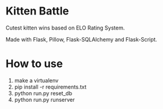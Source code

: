 Kitten Battle
=============

Cutest kitten wins based on ELO Rating System.

Made with Flask, Pillow, Flask-SQLAlchemy and Flask-Script.


How to use 
==========

1. make a virtualenv
2. pip install -r requirements.txt
3. python run.py reset_db
4. python run.py runserver
